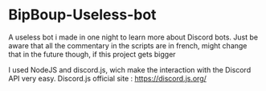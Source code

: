 # BipBoup-Useless-bot
A useless bot i made in one night to learn more about Discord bots.
Just be aware that all the commentary in the scripts are in french, might change that in the future though, if this project gets bigger

I used NodeJS and discord.js, wich make the interaction with the Discord API very easy. 
Discord.js official site : https://discord.js.org/ 
